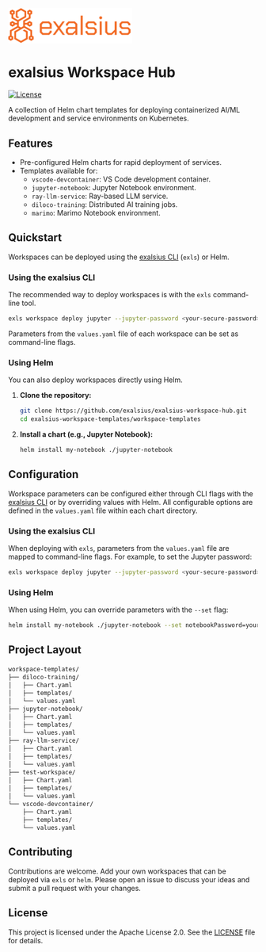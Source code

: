 <p align="left"><img src="./docs/img/logo_banner.png" alt="exalsius banner" width="250"></p>

# exalsius Workspace Hub

[![License](https://img.shields.io/badge/License-Apache_2.0-blue.svg)](https://opensource.org/licenses/Apache-2.0)

A collection of Helm chart templates for deploying containerized AI/ML development and service environments on Kubernetes.

## Features

- Pre-configured Helm charts for rapid deployment of services.
- Templates available for:
  - `vscode-devcontainer`: VS Code development container.
  - `jupyter-notebook`: Jupyter Notebook environment.
  - `ray-llm-service`: Ray-based LLM service.
  - `diloco-training`: Distributed AI training jobs.
  - `marimo`: Marimo Notebook environment.


## Quickstart

Workspaces can be deployed using the [exalsius CLI](https://github.com/exalsius/exalsius-cli) (`exls`) or Helm.

### Using the exalsius CLI

The recommended way to deploy workspaces is with the `exls` command-line tool.

```sh
exls workspace deploy jupyter --jupyter-password <your-secure-password>
```

Parameters from the `values.yaml` file of each workspace can be set as command-line flags.

### Using Helm

You can also deploy workspaces directly using Helm.

1.  **Clone the repository:**
    ```sh
    git clone https://github.com/exalsius/exalsius-workspace-hub.git
    cd exalsius-workspace-templates/workspace-templates
    ```

2.  **Install a chart (e.g., Jupyter Notebook):**
    ```sh
    helm install my-notebook ./jupyter-notebook
    ```

## Configuration

Workspace parameters can be configured either through CLI flags with the [exalsius CLI](https://github.com/exalsius/exalsius-cli) or by overriding values with Helm.
All configurable options are defined in the `values.yaml` file within each chart directory.

### Using the exalsius CLI

When deploying with `exls`, parameters from the `values.yaml` file are mapped to command-line flags. For example, to set the Jupyter password:

```sh
exls workspace deploy jupyter --jupyter-password <your-secure-password>  --docker_image "tensorflow/tensorflow:2.18.0-gpu-jupyter" --gpu_count 4
```

### Using Helm

When using Helm, you can override parameters with the `--set` flag:

```sh
helm install my-notebook ./jupyter-notebook --set notebookPassword=your-super-secret-password
```

## Project Layout

```
workspace-templates/
├── diloco-training/
│   ├── Chart.yaml
│   ├── templates/
│   └── values.yaml
├── jupyter-notebook/
│   ├── Chart.yaml
│   ├── templates/
│   └── values.yaml
├── ray-llm-service/
│   ├── Chart.yaml
│   ├── templates/
│   └── values.yaml
├── test-workspace/
│   ├── Chart.yaml
│   ├── templates/
│   └── values.yaml
└── vscode-devcontainer/
    ├── Chart.yaml
    ├── templates/
    └── values.yaml
```

## Contributing

Contributions are welcome. 
Add your own workspaces that can be deployed via `exls` or `helm`.
Please open an issue to discuss your ideas and submit a pull request with your changes.

## License

This project is licensed under the Apache License 2.0. See the [LICENSE](LICENSE) file for details.


